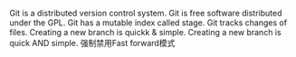 Git is a distributed version control system.
Git is free software distributed under the GPL.
Git has a mutable index called stage.
Git tracks changes of files.
Creating a new branch is quickk & simple.
Creating a new branch is quick AND simple.
强制禁用Fast forward模式